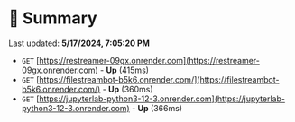 # 📖 Summary
Last updated: **5/17/2024, 7:05:20 PM**

- `GET` [https://restreamer-09gx.onrender.com](https://restreamer-09gx.onrender.com) - **Up** (415ms)
- `GET` [https://filestreambot-b5k6.onrender.com/](https://filestreambot-b5k6.onrender.com/) - **Up** (360ms)
- `GET` [https://jupyterlab-python3-12-3.onrender.com](https://jupyterlab-python3-12-3.onrender.com) - **Up** (366ms)
